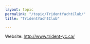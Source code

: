 ```yaml
---
layout: topic
permalink: "/topic/TridentYachtClub/"
title: "TridentYachtClub"

---
```


Website: http://www.trident-yc.ca/



